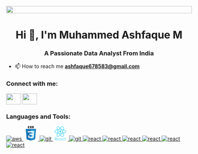 
<img align="" src="https://t4.ftcdn.net/jpg/04/35/31/47/360_F_435314769_TXsKQ6aQfoHMZJfGcXtaXhyoY7iHK3ld.jpg" height="30%" width="100%" />

<h1 align="center">Hi 👋, I'm Muhammed Ashfaque M</h1>
<h3 align="center">A Passionate Data Analyst From India</h3>


- 📫 How to reach me **ashfaque678583@gmail.com**


<h3 align="left">Connect with me:</h3>
<p align="left">
<a href="https://www.linkedin.com/in/muhammed-ashfaque-m-019538246/" target="blank"><img align="center" src="https://raw.githubusercontent.com/rahuldkjain/github-profile-readme-generator/master/src/images/icons/Social/linked-in-alt.svg" alt="" height="30" width="40" /></a>
<a href="https://www.instagram.com/_a_shfaq_/?hl=en" target="blank"><img align="center" src="https://cdn-icons-png.freepik.com/256/1419/1419499.png?semt=ais_hybrid" alt="" height="30" width="40" /></a>


</p>


</p>




<h3 align="left">Languages and Tools:</h3>
<p align="left"><a href="https://www.w3schools.com/python/" target="_blank" rel="noreferrer"> <img src="https://cdn.iconscout.com/icon/premium/png-256-thumb/python-4296046-3563381.png?f=webp&w=256" alt="aws" width="40" height="40"/> </a>
<a href="https://www.w3schools.com/css/" target="_blank" rel="noreferrer"> <img src="https://raw.githubusercontent.com/devicons/devicon/master/icons/css3/css3-original-wordmark.svg" alt="css3" width="40" height="40"/> </a>
<a href="https://git-scm.com/" target="_blank" rel="noreferrer"> <img src="https://www.vectorlogo.zone/logos/git-scm/git-scm-icon.svg" alt="git" width="40" height="40"/>
<a href="https://reactjs.org/" target="_blank" rel="noreferrer"> <img src="https://raw.githubusercontent.com/devicons/devicon/master/icons/react/react-original-wordmark.svg" alt="react" width="40" height="40"/</a>
<a href="https://www.w3schools.com/c/c_intro.php" target="_blank" rel="noreferrer"> <img src="https://cdn.iconscout.com/icon/free/png-256/free-c-logo-icon-download-in-svg-png-gif-file-formats--programming-langugae-language-pack-logos-icons-1175247.png" alt="git" width="40" height="40"/>
<a href="https://commons.wikimedia.org/wiki/File:Microsoft_Office_Excel_(2019%E2%80%93present).svg" target="_blank" rel="noreferrer"> <img src="https://cdn.iconscout.com/icon/premium/png-256-thumb/microsoft-excel-11796924-9632935.png?f=webp&w=256" alt="react" width="40" height="40"/</a>
<a href="https://learn.microsoft.com/en-us/power-query/power-query-what-is-power-query" target="_blank" rel="noreferrer"> <img src="https://images.squarespace-cdn.com/content/v1/55314942e4b0fc1dd672a975/1531185837186-3171YDS3EBXYJZUMRFUQ/Power+Query+Icon.png" alt="react" width="40" height="40"/</a>
<a href="https://numpy.org/" target="_blank" rel="noreferrer"> <img src="https://avatars.githubusercontent.com/u/288276?v=4" alt="react" width="40" height="40"/</a>
<a href="https://matplotlib.org/" target="_blank" rel="noreferrer"> <img src="https://pydata.org/wp-content/uploads/2016/07/matplotlib-logo-300.png" alt="react" width="40" height="40"/</a>
<a href="https://seaborn.pydata.org/" target="_blank" rel="noreferrer"> <img src="https://seeklogo.com/images/S/seaborn-logo-244EB2DEC5-seeklogo.com.png" alt="react" width="40" height="40"/</a>
<a href="https://pandas.pydata.org/docs/reference/api/pandas.DataFrame.html" target="_blank" rel="noreferrer"> <img src="https://encrypted-tbn0.gstatic.com/images?q=tbn:ANd9GcQzA_fpifNpb0tJtjQg0MK7q2sw78VXLhTW1w&s" alt="react" width="40" height="40"/</a>


 
 </p>



